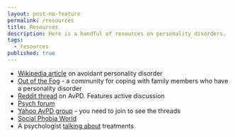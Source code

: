 ```yaml
---
layout: post-no-feature
permalink: /resources
title: Resources
description: Here is a handful of resources on personality disorders.
tags:
  - resources
published: true
---
```


* [Wikipedia article](https://en.wikipedia.org/wiki/Avoidant_personality_disorder) on avoidant personality disorder
* [Out of the Fog](http://outofthefog.website/personality-disorders-1/2015/12/6/avoidant-personality-disorder-avpd) - a community for coping with family members who have a personality disorder
* [Reddit thread](https://www.reddit.com/r/AvPD/) on AvPD. Features active discussion
* [Psych forum](http://www.psychforums.com/avoidant-personality/topic1680.html)
* [Yahoo AvPD group](https://beta.groups.yahoo.com/neo/groups/Avoidant/info?referrer=depression-anxiety) - you need to join to see the threads
* [Social Phobia World](http://www.socialphobiaworld.com/avoidant-personality-disorder-forum/)
* A psychologist [talking about](https://youtu.be/HQY6HgES9m0) treatments


